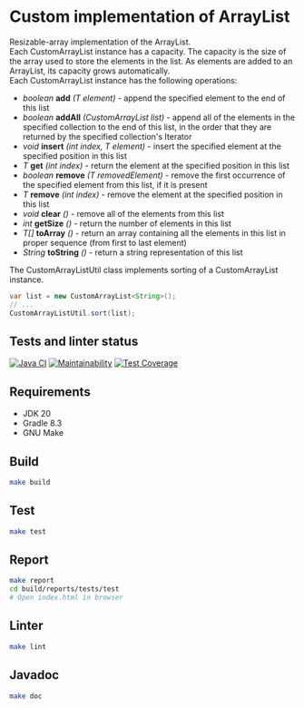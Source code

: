 # Custom implementation of ArrayList
Resizable-array implementation of the ArrayList. \
Each CustomArrayList instance has a capacity. The capacity is the size of the array used to store the elements in the list. As elements are added to an ArrayList, its capacity grows automatically. \
Each CustomArrayList instance has the following operations:
* *boolean* **add** *(T element)* - append the specified element to the end of this list
* *boolean* **addAll** *(CustomArrayList<T> list)* - append all of the elements in the specified collection to the end of this list, in the order that they are returned by the specified collection's Iterator
* *void* **insert** *(int index, T element)* - insert the specified element at the specified position in this list
* *T* **get** *(int index)* - return the element at the specified position in this list
* *boolean* **remove** *(T removedElement)* - remove the first occurrence of the specified element from this list, if it is present
* *T* **remove** *(int index)* - remove the element at the specified position in this list
* *void* **clear** *()* - remove all of the elements from this list
* *int* **getSize** *()* - return the number of elements in this list
* *T[]* **toArray** *()* - return an array containing all the elements in this list in proper sequence (from first to last element)
* *String* **toString** *()* - return a string representation of this list

The CustomArrayListUtil class implements sorting of a CustomArrayList instance.
```java
var list = new CustomArrayList<String>();
// ...
CustomArrayListUtil.sort(list);
```

## Tests and linter status
[![Java CI](https://github.com/dariakoval/custom-arraylist/actions/workflows/generate.yml/badge.svg)](https://github.com/dariakoval/custom-arraylist/actions/workflows/generate.yml)
[![Maintainability](https://api.codeclimate.com/v1/badges/2301f03a611edbc7d5f0/maintainability)](https://codeclimate.com/github/dariakoval/custom-arraylist/maintainability)
[![Test Coverage](https://api.codeclimate.com/v1/badges/2301f03a611edbc7d5f0/test_coverage)](https://codeclimate.com/github/dariakoval/custom-arraylist/test_coverage)

## Requirements
* JDK 20
* Gradle 8.3
* GNU Make

## Build
```bash
make build
```

## Test
```bash
make test
```

## Report
```bash
make report
cd build/reports/tests/test
# Open index.html in browser
```

## Linter
```bash
make lint
```

## Javadoc
```bash
make doc
```
